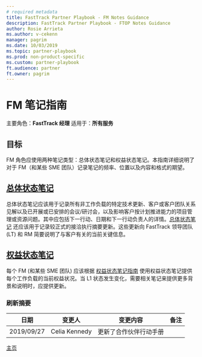 ```yaml
---
# required metadata
title: FastTrack Partner Playbook - FM Notes Guidance
description: FastTrack Partner Playbook - FTOP Notes Guidance
author: Rosie Arrieta
ms.author: v-cekenn
manager: pagrim
ms.date: 10/03/2019
ms.topic: partner-playbook
ms.prod: non-product-specific
ms.custom: partner-playbook
ft.audience: partner
ft.owner: pagrim
---
```


# FM 笔记指南

主要角色：**FastTrack 经理**
适用于：**所有服务**

## 目标
FM 角色应使用两种笔记类型：总体状态笔记和权益状态笔记。本指南详细说明了对于 FM（和某些 SME 团队）记录笔记的频率、位置以及内容和格式的期望。

## [总体状态笔记](guidance-fm-overall-status-notes-partner.md)
总体状态笔记应该用于记录所有非工作负载的特定技术更新、客户或客户团队关系见解以及已开展或已安排的会议/研讨会，以及影响客户按计划推进能力的项目管理或资源问题。其中应包括下一行动、日期和下一行动负责人的详情。[总体状态笔记](guidance-fm-overall-status-notes.md) 还应该用于记录较正式的接洽执行摘要更新。这些更新向 FastTrack 领导团队 (LT) 和 RM 简要说明了与客户有关的当前关键信息。

## [权益状态笔记](status-guidance-entitlement-status-notes-partner.md)
每个 FM (和某些 SME 团队) 应该根据 [权益状态笔记指南](status-guidance-entitlement-status-notes.md) 使用权益状态笔记提供每个工作负载的当前权益状况。当 L1 状态发生变化，需要相关笔记来提供更多背景和说明时，应提供更新。

### 刷新摘要

|日期|变更人|变更内容|备注|
|---------|---------------|----------------------------|-------------|
|2019/09/27| Celia Kennedy| 更新了合作伙伴行动手册| |

[主页](http://partner-docs.microsoft.com)
